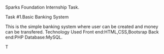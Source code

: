 Sparks Foundation Internship Task.

Task #1.Basic Banking System

This is the simple banking system where user can be created and money can be transfered.
Technology Used 
Front end:HTML,CSS,Bootsrap
Back end:PHP
Database:MySQL.





T
